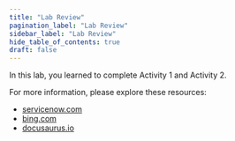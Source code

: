 ```yaml
---
title: "Lab Review"
pagination_label: "Lab Review"
sidebar_label: "Lab Review"
hide_table_of_contents: true
draft: false
---
```


In this lab, you learned to complete Activity 1 and Activity 2. 


For more information, please explore these resources:

* [servicenow.com](https://www.servicenow.com)
* [bing.com](https://www.bing.com)
* [docusaurus.io](https://docusaurus.io/)


